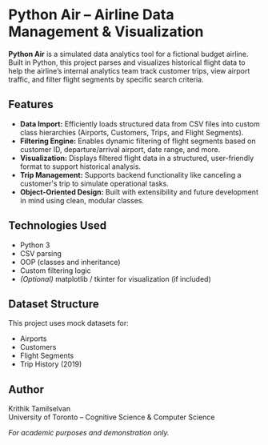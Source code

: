 # Python Air – Airline Data Management & Visualization

**Python Air** is a simulated data analytics tool for a fictional budget airline. Built in Python, this project parses and visualizes historical flight data to help the airline’s internal analytics team track customer trips, view airport traffic, and filter flight segments by specific search criteria.

## Features

- **Data Import:** Efficiently loads structured data from CSV files into custom class hierarchies (Airports, Customers, Trips, and Flight Segments).
- **Filtering Engine:** Enables dynamic filtering of flight segments based on customer ID, departure/arrival airport, date range, and more.
- **Visualization:** Displays filtered flight data in a structured, user-friendly format to support historical analysis.
- **Trip Management:** Supports backend functionality like canceling a customer's trip to simulate operational tasks.
- **Object-Oriented Design:** Built with extensibility and future development in mind using clean, modular classes.

## Technologies Used

- Python 3
- CSV parsing
- OOP (classes and inheritance)
- Custom filtering logic
- *(Optional)* matplotlib / tkinter for visualization (if included)

## Dataset Structure

This project uses mock datasets for:
- Airports
- Customers
- Flight Segments
- Trip History (2019)

## Author

Krithik Tamilselvan  
University of Toronto – Cognitive Science & Computer Science

*For academic purposes and demonstration only.*

